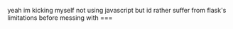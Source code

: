 yeah im kicking myself not using javascript but id rather suffer from flask's limitations before messing with ===